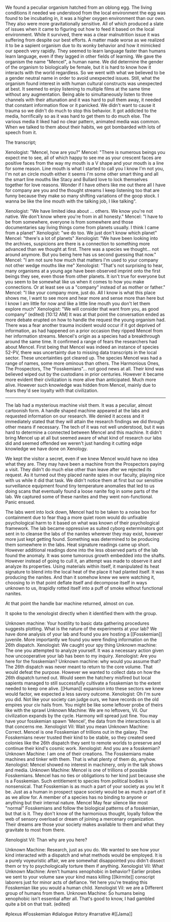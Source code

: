 We found a peculiar organism hatched from an oblong egg.  The living conditions it needed we understood from the local environment the egg was found to be incubating in, it was a higher oxygen environment than our own.  They also were more gravitationally sensitive.  All of which produced a slate of issues when it came to figuring out how to feed it based on the local environment.  While it survived, there was a clear malnutrition issue it was suffering from despite our best efforts.  A matter made worse as we realized it to be a sapient organism due to its wonky behavior and how it mimicked our speech very rapidly.  They seemed to learn language faster than humans learn language, even if they lagged in other fields of learning.  We gave the organism the name "Mencel", a human name.  We did determine the gender of the organism to biologically be female, but it is hard to know how it interacts with the world regardless.  So we went with what we believed to be a gender neutral name in order to avoid unexpected issues.  Still, what the organism found interest in with human cultural constructs was unexpected at best.  It seemed to enjoy listening to multiple films at the same time without any augmentation.  Being able to simultaneously listen to three channels with their attunation and it was hard to pull them away, it needed that constant information flow or it panicked.  We didn't want to cause it trauma so we didn't do much to stop this behavior.  It got addicted to the media, horrifically so as it was hard to get them to do much else.  The various media it liked had no clear pattern, animated media was common.  When we talked to them about their habits, we got bombarded with lots of speech from it.

The transcript;

Xenologist: "Mencel, how are you?"
Mencel: "There is numerous beings you expect me to see, all of which happy to see me as your crescent faces are positive faces from the way my mouth is a V shape and your mouth is a line for some reason.  Line mouth is what I started to call you I know I'm not you, I'm not an circle mouth either it seems I'm some other smart thing and all the smart line mouths like Stacy and Bullard love to lock themselves together for love reasons.  Wonder if I have others like me out there all I have for company are you and the thought streams I keep listening too that are funny because they make so many shifting variations of the goop stock.  I wanna be like the line mouth with the talking job, I like talking".

Xenologist: "We have limited idea about ... others.  We know you're not native.  We don't know where you're from in all honesty."
Mencel: "I have to be from somewhere, everyone is from somewhere and those documentaries say living things come from planets usually.  I think I came from a planet"
Xenologist: "we do too.  We just don't know which planet"
Mencel: "there's a lot of planets"
Xenologist: "We have been looking into the archives, suspicions are there is a connection to something more advanced than we thought at first.  There was a species we thought... not around anymore.  But you being here has us second guessing that now."
Mencel: "I am not sure how much that matters I'm used to your company not other wedge mouths like me"
Xenologist: "That's not surprising to hear, many organisms at a young age have been observed imprint onto the first beings they see, even those from other planets.  It isn't true for everyone but you seem to be somewhat like us when it comes to how you make connections.  Or at least see us a "company" instead of as mother or father."
Mencel: "I like your company more, just do.  All I know is what this place shows me, I want to see more and hear more and sense more than here but I know I am little for now and like a little line mouth you don't let them explore much"
Xenologist: "We will consider that want from you, as good company" (edited)
[10:12 AM]
It was at that point the conversation ended as more debate erupted on how to handle the request the young organism had.  There was a fear another trauma incident would occur if it got deprived of information, as had happened on a prior occasion they ripped Mencel from her information streams.  Mencel's origin as a species had a breakthrough around the same time.  It confirmed a range of fears the researchers had about Mencel.  First being that Mencel was indeed an instance of species 52-PV, there was uncertainty due to missing data transcripts in the local sector.  These uncertainties got cleared up.  The species Mencel was had a range of names, some more ominous than others.  The Harmonious Ones, The Prospectors, The "Fosskemians"... not good news at all.  Their kind was believed wiped out by the custodians in prior centuries.  However it became more evident their civilization is more alive than anticipated.  Much more alive.  However such knowledge was hidden from Mencel, mainly due to fears they'd see loyalty with that civilization.

----

The lab had a mysterious machine visit them.  It was a peculiar, almost cartoonish form.  A handle shaped machine appeared at the labs and requested information on our research.  We denied it access and it immediately stated that they will attain the research findings we did through other means if necessary.  The tech of it was not well understood, but it was hard to determine a connected between Mencel and this machine.  It didn't bring Mencel up at all but seemed aware of what kind of research our labs did and seemed offended we weren't just handing it cutting edge knowledge we have done on Xenology.

We kept the visitor a secret, even if we knew Mencel would have no idea what they are.  They may have been a machine from the Prospectors paying a visit.  They didn't do much else other than leave after we rejected its request.  As it turned out they placed nanite spies in our faculty, playing nice with us while it did that task.  We didn't notice them at first but our sensitive surveillance equipment found tiny temperature anomalies that led to us doing scans that eventually found a loose nanite fog in some parts of the lab.  We captured some of these nanites and they went non-functional.  Panic ensued.

The labs went into lock down, Mencel had to be taken to a noise box for containment due to fear thag a more quiet room would do unfixable psychological harm to it based on what was known of their psychological framework.  The lab became oppressive as suited cyborg exterminators got sent in to cleanse the labs of the nanites wherever they may exist, however more just kept getting found.  Something was determined to be producing them somewhere in the labs.  Heat signature readings came up short.  However additional readings done into the less observed parts of the lab found the anomaly.  It was some tumorous growth embedded into the shafts.  However instead of going to cull it, an attempt was made to observe it and analyze its properties.  Using materials within itself, it manipulated its heat signature to blend into the local heat of the place it had planted itself.   It was producing the nanites.  And than it somehow knew we were watching it, choosing to in that point deflate itself and decompose itself in ways unknown to us, itrapidly rotted itself into a puff of smoke without functional nanites.

At that point the handle bar machine returned, almost on cue.

It spoke to the xenologist directly when it identified them with the group.

Unknown machine: Your hostility to basic data gathering procedures suggests plotting.  What is the nature of the experiments at your lab?  We have done analysis of your lab and found you are hosting a [[Fosskemian]] juvenile.  More importantly we found you were finding information on the 26th dispatch.
Xenologist: We caught your spy thing
Unknown machine: The one you attempted to analyze yourself.  It was a necessary action given how uncooperative your lab has been to my inquiry.
Xenologist: Are you here for the fosskemian?
Unknown machine: why would you assume that?  The 26th dispatch was never meant to return to the core volume.  That would defeat the purpose.  However we wanted to collect data on how the 26th dispatch turned out.  Would seem the hatchery misfired but local sapients managed to still successfully cultivate a fosskemian to the extent needed to keep one alive.  [[Human]] expansion into these sectors we knew would factor, we expected a less savory outcome.
Xenologist: Oh I'm sure you did.  Not like your society can judge ours, we have records on the old empires your civ hails from.  You might be like some leftover probe of theirs like with the sprawl
Unknown Machine: We are no leftovers, Vil.  Our civilization expands by the cycle.  Harmony will spread just fine.  You may have your fosskemian spawn 'Mencel', the data from the interactions is all that concerns me. 
Xenologist Vil: Wait you mean
Unknown Machine: Correct.  Mencel is one Fosskemian of trillions out in the galaxy.  The Fosskemians never trusted their kind to be stable, so they created seed colonies like the 26th dispatch they sent to remote worlds to preserve and continue their kind's cosmic work.
Xenologist: And you are a fosskemian?
Unknown Machine: I am one of their creations.  The Fosskemians make machines and tinker with them.  That is what plenty of them do, anyhow.
Xenologist: Mencel showed no interest in machinery, only in the talk shows and media.
Unknown Machine: Mencel is one of trillions of possible Fosskemians.  Mencel has no ties or obligations to her kind just because she is a Fosskemian.  Such entitlement to species from political bodies is nonsensical.  That Fosskemian is as much a part of your society as you let it be.  Just as a human in prospect space society would be as much a part of it as we allow for.   A member of a species has no binding to anyone or anything but their internal nature.  Mencel May fear silence like most "normal" Fosskemians and follow the biological patterns of a fosskemian, but that is it.  They don't know of the harmonious thought, loyally follow the web of sensory overload or dream of joining a mercenary organization.  Their dreams are those your society makes available to them and what they gravitate to most from there.

Xenologist Vil: Than why are you here?

Unknown Machine: Research, just as you do.  We wanted to see how your kind interacted with a dispatch and what methods would be employed.  It is a purely voyeuristic affair, we are somewhat disappointed you didn't dissect them or try to psychologically torture them if anything.
Xenologist Vil: What
Unknown Machine: Aren't humans xenophobic in behavior?  Earlier probes we sent to your volume saw your kind mass killing [[Ikirmite]] conscript laborers just for minor acts of defiance.  Yet here you're treating this Fosskemian like you would a human child.
Xenologist Vil: we are a Different group of humans from them.
Unknown Machine: So humans being xenophobic isn't essential after all.  That's good to know, I had gambled quite a bit on that trait. (edited)

#plexus 
#Fosskemian 
#dialogue 
#story 
#narrative 
#[[Jama]] 